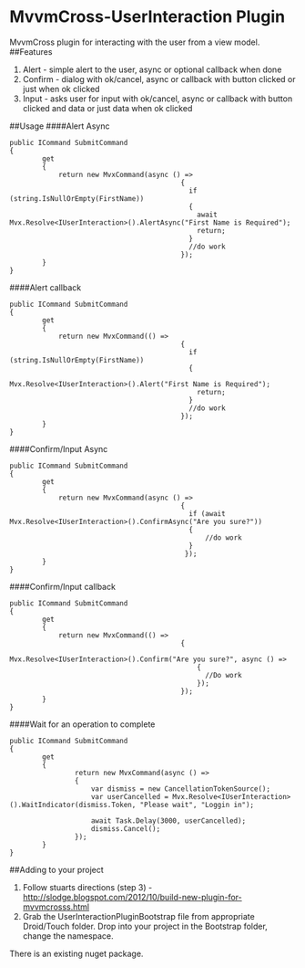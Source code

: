 MvvmCross-UserInteraction Plugin
================================

MvvmCross plugin for interacting with the user from a view model. 
##Features
1. Alert - simple alert to the user, async or optional callback when done
2. Confirm - dialog with ok/cancel, async or callback with button clicked or just when ok clicked
3. Input - asks user for input with ok/cancel, async or callback with button clicked and data or just data when ok clicked

##Usage
####Alert Async
```
public ICommand SubmitCommand
{
		get
		{
			return new MvxCommand(async () =>
					                      {
					                        if (string.IsNullOrEmpty(FirstName)) 
					                        {
					                          await Mvx.Resolve<IUserInteraction>().AlertAsync("First Name is Required");
					                          return;
					                        }
					                        //do work
					                      });
		}
}
```
####Alert callback
```
public ICommand SubmitCommand
{
		get
		{
			return new MvxCommand(() =>
					                      {
					                        if (string.IsNullOrEmpty(FirstName)) 
					                        {
					                          Mvx.Resolve<IUserInteraction>().Alert("First Name is Required");
					                          return;
					                        }
					                        //do work
					                      });
		}
}
```

####Confirm/Input Async
```
public ICommand SubmitCommand
{
		get
		{
			return new MvxCommand(async () =>
					                      {
					                        if (await Mvx.Resolve<IUserInteraction>().ConfirmAsync("Are you sure?"))
					                        {
					                        	//do work
					                        }
					                       });
		}
}
```
####Confirm/Input callback
```
public ICommand SubmitCommand
{
		get
		{
			return new MvxCommand(() =>
					                      {
					                        Mvx.Resolve<IUserInteraction>().Confirm("Are you sure?", async () => 
					                          {
					                            //Do work
					                          });
					                      });
		}
}
```

####Wait for an operation to complete
```
public ICommand SubmitCommand
{
		get
		{
                return new MvxCommand(async () =>
                {
                    var dismiss = new CancellationTokenSource();
                    var userCancelled = Mvx.Resolve<IUserInteraction>().WaitIndicator(dismiss.Token, "Please wait", "Loggin in");

                    await Task.Delay(3000, userCancelled);
                    dismiss.Cancel();
                });
		}
}
```

##Adding to your project
1. Follow stuarts directions (step 3) - http://slodge.blogspot.com/2012/10/build-new-plugin-for-mvvmcrosss.html
2. Grab the UserInteractionPluginBootstrap file from appropriate Droid/Touch folder. Drop into your project in the Bootstrap folder, change the namespace.

There is an existing nuget package.
